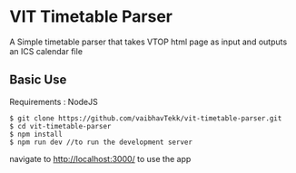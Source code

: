 # VIT Timetable Parser

A Simple timetable parser that takes VTOP html page as input and outputs an ICS calendar file

## Basic Use

Requirements : NodeJS

```
$ git clone https://github.com/vaibhavTekk/vit-timetable-parser.git
$ cd vit-timetable-parser
$ npm install
$ npm run dev //to run the development server
```

navigate to [http://localhost:3000/](http://localhost:3000/) to use the app
